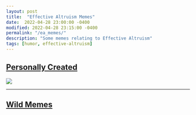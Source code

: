 ```yaml
---
layout: post
title:  "Effective Altruism Memes"
date:  2022-04-28 23:00:00 -0400
modified: 2022-04-28 23:15:00 -0400
permalink: "/ea_memes/"
description: "Some memes relating to Effective Altruism"
tags: [humor, effective-altruism]
---
```


## [Personally Created](#personally-created)

![](/assets/2022/ea_memes/ea_meme01.png)

---

## [Wild Memes](#wild-memes)




<!-- ## [Notes](#notes)

### [Cover Image](#cover-image)

The [cover image][cover_image]{:target="_blank"} for this page was likely taken by [Ben Lande][author]{:target="_blank"}. I found the photo on [Unsplash][unsplash]{:target="_blank"}. To my knowledge, my use of this photo is permissible under Unsplash's [license][lic]{:target="_blank"}: "_Unsplash grants you an irrevocable, nonexclusive, worldwide copyright license to download, copy, modify, distribute, perform, and use photos from Unsplash for free, including for commercial purposes, without permission from or attributing the photographer or Unsplash. This license does not include the right to compile photos from Unsplash to replicate a similar or competing service._"

[cover_image]: https://unsplash.com/photos/G31YgQFOER4 "https://unsplash.com/photos/G31YgQFOER4"

[author]: https://unsplash.com/@ben_lande "https://unsplash.com/@ben_lande"

[lic]: https://unsplash.com/license "https://unsplash.com/license"

[unsplash]: https://unsplash.com/ "https://unsplash.com/" -->
